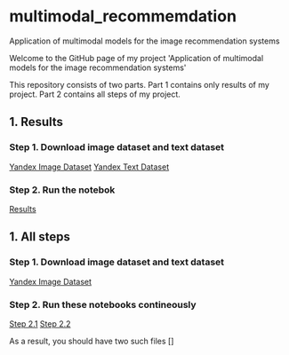 # multimodal_recommemdation
Application of multimodal models for the image recommendation systems

Welcome to the GitHub page of my project 'Application of multimodal models for the image recommendation systems'

This repository consists of two parts. Part 1 contains only results of my project. Part 2 contains all steps of my project.

## 1. Results

### Step 1. Download image dataset and text dataset
[Yandex Image Dataset](https://disk.yandex.ru/d/3owCpPC5nd3BAQ)
[Yandex Text Dataset](https://github.com/mishafoniakov/multimodal_recommendation/blob/main/step_1/01_image_text_dataset.json)

### Step 2. Run the notebok
[Results](https://github.com/mishafoniakov/multimodal_recommendation/blob/main/step_6/06_results.ipynb)

## 1. All steps

### Step 1. Download image dataset and text dataset
[Yandex Image Dataset](https://disk.yandex.ru/d/3owCpPC5nd3BAQ)

### Step 2. Run these notebooks contineously
[Step 2.1](https://github.com/mishafoniakov/multimodal_recommendation/blob/main/step_1/01_img_dataset.ipynb)
[Step 2.2](https://github.com/mishafoniakov/multimodal_recommendation/blob/main/step_2/02_txt_dataset.ipynb)

As a result, you should have two such files
[]